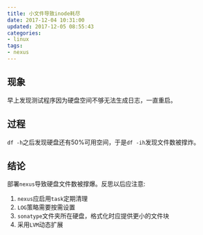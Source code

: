 ```yaml
---
title: 小文件导致inode耗尽
date: 2017-12-04 10:31:00
updated: 2017-12-05 08:55:43
categories:
- linux
tags:
- nexus
---
```

## 现象

早上发现测试程序因为硬盘空间不够无法生成日志，一直重启。

## 过程

`df -h`之后发现硬盘还有50%可用空间，于是`df -ih`发现文件数被撑炸。

## 结论

部署`nexus`导致硬盘文件数被撑爆。反思以后应注意:

1. `nexus`应启用`task`定期清理
2. `LOG`策略需要按需设置
3. `sonatype`文件夹所在硬盘，格式化时应提供更小的文件块
4. 采用`LVM`动态扩展